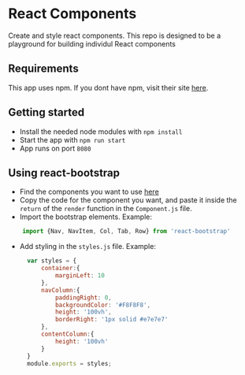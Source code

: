 # React Components
Create and style react components. This repo is designed to be a playground for building individul React components

## Requirements
This app uses npm. If you dont have npm, visit their site [here](https://docs.npmjs.com/getting-started/what-is-npm). 

## Getting started
- Install the needed node modules with `npm install`
- Start the app with `npm run start`
- App runs on port `8080`

## Using react-bootstrap
- Find the components you want to use [here](https://react-bootstrap.github.io/components.html)
- Copy the code for the component you want, and paste it inside the `return` of the `render` function in the `Component.js` file.
- Import the bootstrap elements. Example:
```javascript
    import {Nav, NavItem, Col, Tab, Row} from 'react-bootstrap'
```
- Add styling in the `styles.js` file. Example:
  ```javascript
    var styles = {
        container:{
            marginLeft: 10
        },
        navColumn:{
            paddingRight: 0, 
            backgroundColor: '#F8F8F8',
            height: '100vh',
            borderRight: '1px solid #e7e7e7'
        },
        contentColumn:{
            height: '100vh'
        }
    }
    module.exports = styles;
